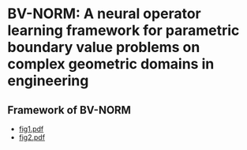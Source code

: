 # BV-NORM: A neural operator learning framework for parametric boundary value problems on complex geometric domains in engineering
## Framework of BV-NORM
- [fig1.pdf](https://github.com/user-attachments/files/16188124/fig1.pdf)
- [fig2.pdf](https://github.com/user-attachments/files/16188127/fig2.pdf)

